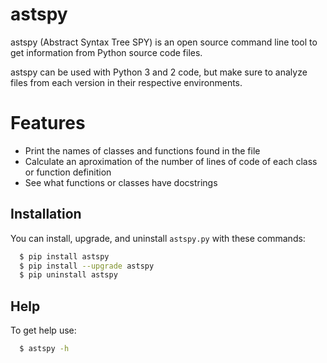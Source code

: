 # astspy
astspy (Abstract Syntax Tree SPY) is an open source command line tool to
get information from Python source code files.

astspy can be used with Python 3 and 2 code, but make sure to
analyze files from each version in their respective environments.

# Features
- Print the names of classes and functions found in the file
- Calculate an aproximation of the number of lines of code of each class
  or function definition
- See what functions or classes have docstrings

## Installation

You can install, upgrade, and uninstall ``astspy.py`` with these commands:

```sh
  $ pip install astspy
  $ pip install --upgrade astspy
  $ pip uninstall astspy
```

## Help

To get help use:

```sh
  $ astspy -h
```
